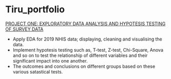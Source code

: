 # Tiru_portfolio

[PROJECT ONE: EXPLORATORY DATA ANALYSIS AND HYPOTESIS TESTING OF SURVEY DATA](https://github.com/twubghub/All_projects/blob/main/project_2_Notebook.ipynb)

- Apply EDA for 2019 NHIS data; displaying, cleaning and visualising the data.
- Implement hypotesis testing such as, T-test, Z-test, Chi-Square, Anova and so on to test the relationship of different variables and their significant impact into one   another.
- The outcomes and conclusions on different groups based on these various satastical tests.
